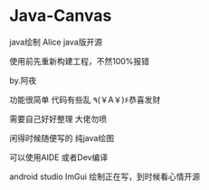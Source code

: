 # Java-Canvas
java绘制 Alice java版开源

使用前先重新构建工程，不然100%报错

by.阿夜

功能很简单 代码有些乱 ٩(￥A￥)۶恭喜发财

需要自己好好整理 大佬勿喷

闲得时候随便写的 纯java绘图

可以使用AIDE 或者Dev编译

android studio ImGui 绘制正在写，到时候看心情开源

